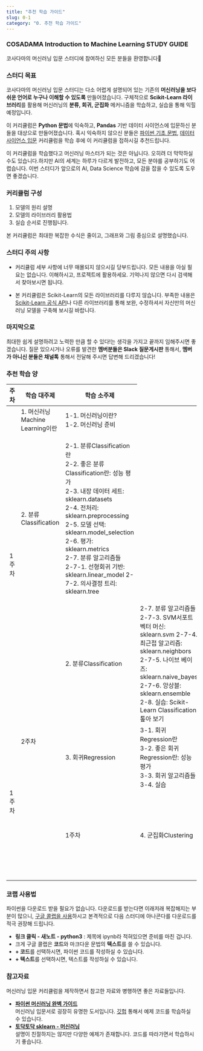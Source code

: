 ```yaml
---
title: "추천 학습 가이드"
slug: 0-1
category: "0. 추천 학습 가이드"
---
```

### COSADAMA Introduction to Machine Learning STUDY GUIDE
코사다마의 머신러닝 입문 스터디에 참여하신 모든 분들을 환영합니다🙌

### 스터디 목표
코사다마의 머신러닝 입문 스터디는 다소 어렵게 설명되어 있는 기존의 **머신러닝을 보다 쉬운 언어로 누구나 이해할 수 있도록** 만들어졌습니다. 구체적으로 **Scikit-Learn 라이브러리**를 활용해 머신러닝의 **분류, 회귀, 군집화** 메커니즘을 학습하고, 실습을 통해 익힐 예정입니다.

이 커리큘럼은 **Python 문법**에 익숙하고, **Pandas** 기반 데이터 사이언스에 입문하신 분들을 대상으로 만들어졌습니다. 혹시 익숙하지 않으신 분들은 [파이썬 기초 문법]('https://curriculum.cosadama.com/python/0-1'), [데이터 사이언스 입문]('https://curriculum.cosadama.com/intro-ds/0-1') 커리큘럼을 학습 후에 이 커리큘럼을 접하시길 추천드립니다.

이 커리큘럼을 학습했다고 머신러닝 마스터가 되는 것은 아닙니다. 오히려 더 막막하실 수도 있습니다.하지만 AI의 세계는 하루가 다르게 발전하고, 모든 분야를 공부하기도 어렵습니다. 이번 스터디가 앞으로의 AI, Data Science 학습에 감을 잡을 수 있도록 도우면 좋겠습니다.

### 커리큘럼 구성

1. 모델의 원리 설명
2. 모델의 라이브러리 활용법
3. 실습
순서로 진행됩니다.

본 커리큘럼은 최대한 복잡한 수식은 줄이고, 그래프와 그림 중심으로 설명했습니다.


### 스터디 주의 사항
- 커리큘럼 세부 사항에 너무 매몰되지 않으시길 당부드립니다. 모든 내용을 아실 필요는 없습니다. 이해하시고, 프로젝트에 활용하세요. 기억나지 않으면 다시 검색해서 찾아보시면 됩니다.

- 본 커리큘럼은 Scikit-Learn의 모든 라이브러리를 다루지 않습니다. 부족한 내용은 [Scikit-Learn 공식 API]('https://scikit-learn.org/stable/')나 다른 라이브러리를 통해 보완, 수정하셔서 자신만의 머신러닝 모델을 구축해 보시길 바랍니다.

### 마지막으로
최대한 쉽게 설명하려고 노력한 만큼 할 수 있다!는 생각을 가지고 끝까지 임해주시면 좋겠습니다. 질문 있으시거나 오류를 발견한 **멤버분들은 Slack 질문게시판** 통해서, **멤버가 아니신 분들은 채널톡** 통해서 전달해 주시면 답변해 드리겠습니다!




### 추천 학습 양
<table> 
<thead> 
<tr>  
<th>주차</th> 
<th>학습 대주제</th>  
<th>학습 소주제</th>  
</tr>  
</thead> 

<tbody> 

<tr> 
<td rowspan=4>1주차</td>  
<td>1. 머신러닝Machine Learning이란</td> 
<td> 
1-1. 머신러닝이란?<br> 
1-2. 머신러닝 준비<br>
</td> 
</tr> 

<tr> 
<td>2. 분류Classification</td> 
<td> 

2-1. 분류Classification란<br> 
2-2. 좋은 분류Classification란: 성능 평가<br> 
2-3. 내장 데이터 세트: sklearn.datasets<br> 
2-4. 전처리: sklearn.preprocessing<br> 
2-5. 모델 선택: sklearn.model_selection<br> 
2-6. 평가: sklearn.metrics<br> 
2-7. 분류 알고리즘들<br> 
	2-7-1. 선형회귀 기반: sklearn.linear_model
	2-7-2. 의사결정 트리: sklearn.tree
</td>
</tr>


<tr> 
<td rowspan=4>2주차</td>  
</tr> 

<tr> 
<td>2. 분류Classification</td> 
<td> 
2-7. 분류 알고리즘들<br> 
	2-7-3. SVM서포트 벡터 머신: sklearn.svm
	2-7-4. 최근접 알고리즘: sklearn.neighbors
	2-7-5. 나이브 베이즈: sklearn.naive_bayes
	2-7-6. 앙상블: sklearn.ensemble
2-8. 실습: Scikit-Learn Classification 톺아 보기<br> 

</td>
</tr>   


<tr> 
<td rowspan=4>1주차</td>  
<td>3. 회귀Regression</td> 
<td> 
3-1. 회귀Regression란<br> 
3-2. 좋은 회귀Regression란: 성능 평가<br> 
3-3. 회귀 알고리즘들<br> 
3-4. 실습<br>
</td>    
</tr> 

 
<tr> 
<td rowspan=4>1주차</td>  
<td>4. 군집화Clustering</td> 
<td> 
4-1. 군집화Clustering란<br> 
4-2. 좋은 군집화Clustering란: 성능 평가<br>
4-1. 실습<br>
</td>
</tr>   

</tbody> 
</table>


### 코랩 사용법
파이썬을 다운로드 받을 필요가 없습니다. 다운로드를 받는다면 이래저래 복잡해지는 부분이 많으니, [구글 콜랩을 사용](https://colab.research.google.com/)하시고 본격적으로 다음 스터디에 아나콘다를 다운로드를 적극 권장해 드립니다.

-   **링크 클릭 - 새노트 - python3** : 제목에 ipynb라 적혀있으면 준비를 마친 겁니다.
-   크게 구글 콜랩은 **코드**와 마크다운 문법의 **텍스트**를 쓸 수 있습니다.
-   **+ 코드**를 선택하시면, 파이썬 코드를 작성하실 수 있습니다.
-   **+ 텍스트**를 선택하시면, 텍스트를 작성하실 수 있습니다.


### 참고자료
머신러닝 입문 커리큘럼을 제작하면서 참고한 자료와 병행하면 좋은 자료들입니다.

* [**파이썬 머신러닝 완벽 가이드**](http://www.yes24.com/Product/Goods/69752484)     
    머신러닝 입문서로 굉장히 유명한 도서입니다. [깃헙](https://github.com/wikibook/ml-definitive-guide) 통해서 예제 코드를 학습하실 수 있습니다.
* [**토닥토닥 sklearn - 머신러닝**](https://wikidocs.net/83306)     
    설명이 친절하지는 않지만 다양한 예제가 존재합니다. 코드를 따라가면서 학습하시기 좋습니다.


